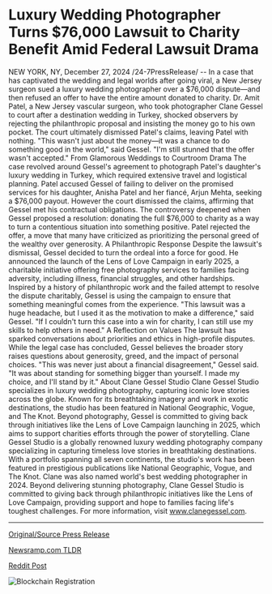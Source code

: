 # Luxury Wedding Photographer Turns $76,000 Lawsuit to Charity Benefit Amid Federal Lawsuit Drama

NEW YORK, NY, December 27, 2024 /24-7PressRelease/ -- In a case that has captivated the wedding and legal worlds after going viral, a New Jersey surgeon sued a luxury wedding photographer over a $76,000 dispute—and then refused an offer to have the entire amount donated to charity. Dr. Amit Patel, a New Jersey vascular surgeon, who took photographer Clane Gessel to court after a destination wedding in Turkey, shocked observers by rejecting the philanthropic proposal and insisting the money go to his own pocket. The court ultimately dismissed Patel's claims, leaving Patel with nothing.  "This wasn't just about the money—it was a chance to do something good in the world," said Gessel. "I'm still stunned that the offer wasn't accepted."  From Glamorous Weddings to Courtroom Drama  The case revolved around Gessel's agreement to photograph Patel's daughter's luxury wedding in Turkey, which required extensive travel and logistical planning. Patel accused Gessel of failing to deliver on the promised services for his daughter, Anisha Patel and her fiancé, Arjun Mehta, seeking a $76,000 payout. However the court dismissed the claims, affirming that Gessel met his contractual obligations.  The controversy deepened when Gessel proposed a resolution: donating the full $76,000 to charity as a way to turn a contentious situation into something positive. Patel rejected the offer, a move that many have criticized as prioritizing the personal greed of the wealthy over generosity.  A Philanthropic Response  Despite the lawsuit's dismissal, Gessel decided to turn the ordeal into a force for good. He announced the launch of the Lens of Love Campaign in early 2025, a charitable initiative offering free photography services to families facing adversity, including illness, financial struggles, and other hardships. Inspired by a history of philanthropic work and the failed attempt to resolve the dispute charitably, Gessel is using the campaign to ensure that something meaningful comes from the experience.  "This lawsuit was a huge headache, but I used it as the motivation to make a difference," said Gessel. "If I couldn't turn this case into a win for charity, I can still use my skills to help others in need."  A Reflection on Values  The lawsuit has sparked conversations about priorities and ethics in high-profile disputes. While the legal case has concluded, Gessel believes the broader story raises questions about generosity, greed, and the impact of personal choices.  "This was never just about a financial disagreement," Gessel said. "It was about standing for something bigger than yourself. I made my choice, and I'll stand by it."  About Clane Gessel Studio  Clane Gessel Studio specializes in luxury wedding photography, capturing iconic love stories across the globe. Known for its breathtaking imagery and work in exotic destinations, the studio has been featured in National Geographic, Vogue, and The Knot. Beyond photography, Gessel is committed to giving back through initiatives like the Lens of Love Campaign launching in 2025, which aims to support charities efforts through the power of storytelling.  Clane Gessel Studio is a globally renowned luxury wedding photography company specializing in capturing timeless love stories in breathtaking destinations. With a portfolio spanning all seven continents, the studio's work has been featured in prestigious publications like National Geographic, Vogue, and The Knot. Clane was also named world's best wedding photographer in 2024. Beyond delivering stunning photography, Clane Gessel Studio is committed to giving back through philanthropic initiatives like the Lens of Love Campaign, providing support and hope to families facing life's toughest challenges. For more information, visit www.clanegessel.com. 

---

[Original/Source Press Release](https://www.24-7pressrelease.com/press-release/517441/luxury-wedding-photographer-turns-76000-lawsuit-to-charity-benefit-amid-federal-lawsuit-drama)
                    

[Newsramp.com TLDR](https://newsramp.com/curated-news/luxury-wedding-photographer-sued-over-76000-dispute-rejects-philanthropic-offer/cbf45d1a6cbce1e98cf2dd1d8d00f1b1) 

 



[Reddit Post](https://www.reddit.com/r/newsramp/comments/1hnla15/luxury_wedding_photographer_sued_over_76000/) 



![Blockchain Registration](https://cdn.newsramp.app/24-7PressRelease/qrcode/2412/27/fineXRJ9.webp)